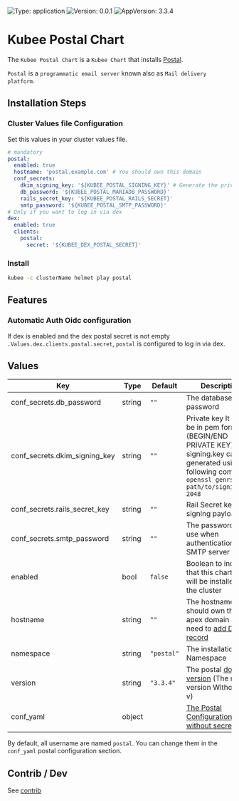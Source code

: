 
[//]: # (README.md generated by gotmpl. DO NOT EDIT.)

![Type: application](https://img.shields.io/badge/Type-application-informational?style=flat-square) ![Version: 0.0.1](https://img.shields.io/badge/Version-0.0.1-informational?style=flat-square) ![AppVersion: 3.3.4](https://img.shields.io/badge/AppVersion-3.3.4-informational?style=flat-square)

# Kubee Postal Chart

The `Kubee Postal Chart` is a `Kubee Chart` that installs [Postal](https://docs.postalserver.io/).

`Postal` is a `programmatic email server` known also as `Mail delivery platform`.

## Installation Steps

### Cluster Values file Configuration

Set this values in your cluster values file.
```yaml
# mandatory
postal:
  enabled: true
  hostname: 'postal.example.com' # You should own this domain
  conf_secrets:
    dkim_signing_key: '${KUBEE_POSTAL_SIGNING_KEY}' # Generate the private key via `openssl genrsa -out path/to/signing.key 2048`
    db_password: '${KUBEE_POSTAL_MARIADB_PASSWORD}'
    rails_secret_key: '${KUBEE_POSTAL_RAILS_SECRET}'
    smtp_password: '${KUBEE_POSTAL_SMTP_PASSWORD}'
# Only if you want to log in via dex
dex:
  enabled: true
  clients:
    postal:
      secret: '${KUBEE_DEX_POSTAL_SECRET}'
```

### Install

```bash
kubee -c clusterName helmet play postal
```

## Features

### Automatic Auth Oidc configuration

If dex is enabled and the dex postal secret is not empty `.Values.dex.clients.postal.secret`,
`postal` is configured to log in via dex.

## Values

| Key | Type | Default | Description |
|-----|------|---------|-------------|
| conf_secrets.db_password | string | `""` | The database password |
| conf_secrets.dkim_signing_key | string | `""` | Private key It should be in pem format (BEGIN/END PRIVATE KEY) The signing.key can be generated using the following command: `openssl genrsa -out path/to/signing.key 2048` |
| conf_secrets.rails_secret_key | string | `""` | Rail Secret key (for signing payload) |
| conf_secrets.smtp_password | string | `""` | The password to use when authentication to the SMTP server |
| enabled | bool | `false` | Boolean to indicate that this chart is or will be installed in the cluster |
| hostname | string | `""` | The hostname You should own the apex domain as you need to [add DNS record](https://docs.postalserver.io/getting-started/dns-configuration) |
| namespace | string | `"postal"` | The installation Namespace |
| version | string | `"3.3.4"` | The postal [docker version](https://github.com/postalserver/postal/pkgs/container/postal) (The release version Without the v) |
| conf_yaml | object | | [The Postal Configuration without secrets](https://github.com/postalserver/postal/blob/3.3.4/doc/config/yaml.yml) |

By default, all username are named `postal`. You can change them in the `conf_yaml` postal configuration section.

## Contrib / Dev

See [contrib](contrib/contrib.md)

